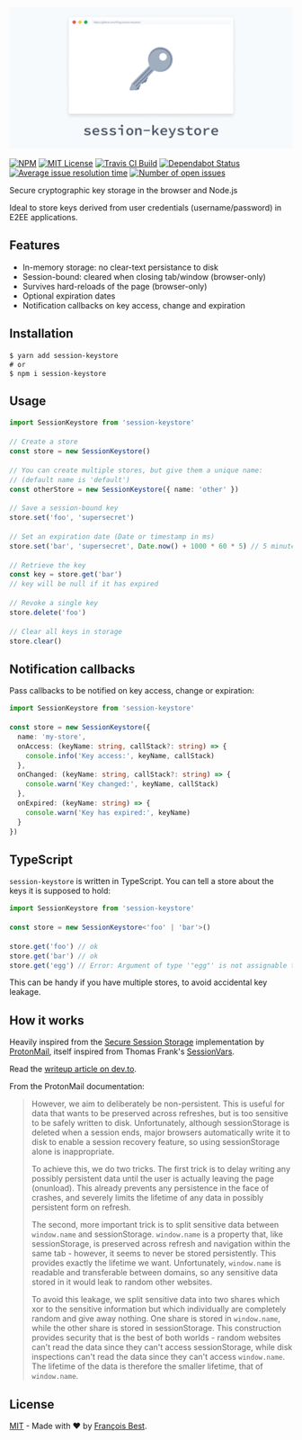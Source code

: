 <img
  src="./img/header@2x.png"
  width="640px"
  alt="session-keystore"
/>

[![NPM](https://img.shields.io/npm/v/session-keystore?color=red)](https://www.npmjs.com/package/session-keystore)
[![MIT License](https://img.shields.io/github/license/47ng/session-keystore.svg?color=blue)](https://github.com/47ng/session-keystore/blob/master/LICENSE)
[![Travis CI Build](https://img.shields.io/travis/com/47ng/session-keystore.svg)](https://travis-ci.com/47ng/session-keystore)
[![Dependabot Status](https://api.dependabot.com/badges/status?host=github&repo=47ng/session-keystore)](https://dependabot.com)
[![Average issue resolution time](https://isitmaintained.com/badge/resolution/47ng/session-keystore.svg)](https://isitmaintained.com/project/47ng/session-keystore)
[![Number of open issues](https://isitmaintained.com/badge/open/47ng/session-keystore.svg)](https://isitmaintained.com/project/47ng/session-keystore)

Secure cryptographic key storage in the browser and Node.js

Ideal to store keys derived from user credentials (username/password) in
E2EE applications.

## Features

- In-memory storage: no clear-text persistance to disk
- Session-bound: cleared when closing tab/window (browser-only)
- Survives hard-reloads of the page (browser-only)
- Optional expiration dates
- Notification callbacks on key access, change and expiration

## Installation

```shell
$ yarn add session-keystore
# or
$ npm i session-keystore
```

## Usage

```ts
import SessionKeystore from 'session-keystore'

// Create a store
const store = new SessionKeystore()

// You can create multiple stores, but give them a unique name:
// (default name is 'default')
const otherStore = new SessionKeystore({ name: 'other' })

// Save a session-bound key
store.set('foo', 'supersecret')

// Set an expiration date (Date or timestamp in ms)
store.set('bar', 'supersecret', Date.now() + 1000 * 60 * 5) // 5 minutes

// Retrieve the key
const key = store.get('bar')
// key will be null if it has expired

// Revoke a single key
store.delete('foo')

// Clear all keys in storage
store.clear()
```

## Notification callbacks

Pass callbacks to be notified on key access, change or expiration:

```ts
import SessionKeystore from 'session-keystore'

const store = new SessionKeystore({
  name: 'my-store',
  onAccess: (keyName: string, callStack?: string) => {
    console.info('Key access:', keyName, callStack)
  },
  onChanged: (keyName: string, callStack?: string) => {
    console.warn('Key changed:', keyName, callStack)
  },
  onExpired: (keyName: string) => {
    console.warn('Key has expired:', keyName)
  }
})
```

## TypeScript

`session-keystore` is written in TypeScript. You can tell a store about the keys it is supposed to hold:

```ts
import SessionKeystore from 'session-keystore'

const store = new SessionKeystore<'foo' | 'bar'>()

store.get('foo') // ok
store.get('bar') // ok
store.get('egg') // Error: Argument of type '"egg"' is not assignable to parameter of type '"foo" | "bar"'
```

This can be handy if you have multiple stores, to avoid accidental key leakage.

## How it works

Heavily inspired from the [Secure Session Storage](https://github.com/ProtonMail/proton-shared/blob/master/lib/helpers/secureSessionStorage.js#L7) implementation by [ProtonMail](https://protonmail.com),
itself inspired from Thomas Frank's [SessionVars](https://www.thomasfrank.se/sessionvars.html).

Read the [writeup article on dev.to](https://dev.to/franky47/how-to-store-e2ee-keys-in-the-browser-2550).

From the ProtonMail documentation:

> However, we aim to deliberately be non-persistent. This is useful for
> data that wants to be preserved across refreshes, but is too sensitive
> to be safely written to disk. Unfortunately, although sessionStorage is
> deleted when a session ends, major browsers automatically write it
> to disk to enable a session recovery feature, so using sessionStorage
> alone is inappropriate.
>
> To achieve this, we do two tricks. The first trick is to delay writing
> any possibly persistent data until the user is actually leaving the
> page (onunload). This already prevents any persistence in the face of
> crashes, and severely limits the lifetime of any data in possibly
> persistent form on refresh.
>
> The second, more important trick is to split sensitive data between
> `window.name` and sessionStorage. `window.name` is a property that, like
> sessionStorage, is preserved across refresh and navigation within the
> same tab - however, it seems to never be stored persistently. This
> provides exactly the lifetime we want. Unfortunately, `window.name` is
> readable and transferable between domains, so any sensitive data stored
> in it would leak to random other websites.
>
> To avoid this leakage, we split sensitive data into two shares which
> xor to the sensitive information but which individually are completely
> random and give away nothing. One share is stored in `window.name`, while
> the other share is stored in sessionStorage. This construction provides
> security that is the best of both worlds - random websites can't read
> the data since they can't access sessionStorage, while disk inspections
> can't read the data since they can't access `window.name`. The lifetime
> of the data is therefore the smaller lifetime, that of `window.name`.

## License

[MIT](https://github.com/47ng/session-keystore/blob/master/LICENSE) - Made with ❤️ by [François Best](https://francoisbest.com).
